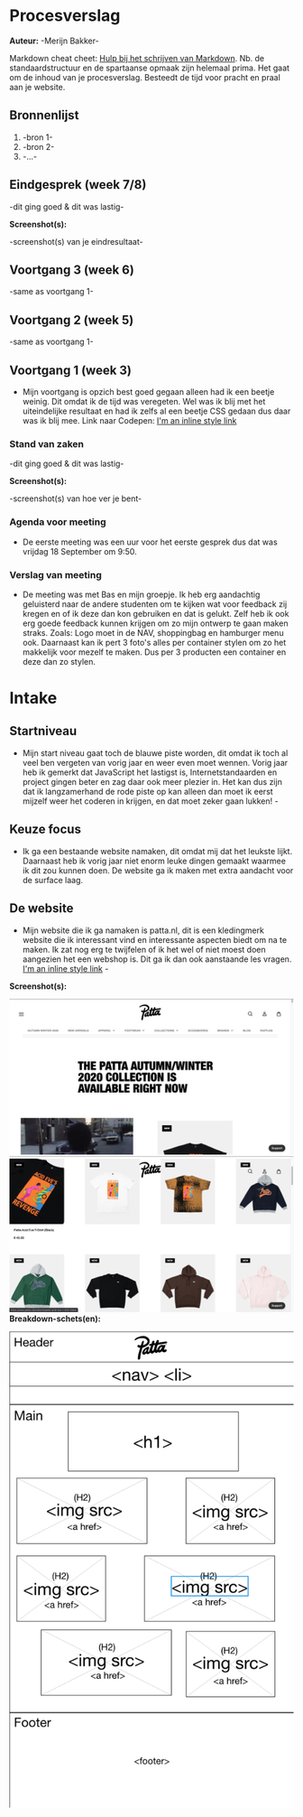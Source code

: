 # Procesverslag

**Auteur:** -Merijn Bakker-

Markdown cheat cheet: [Hulp bij het schrijven van Markdown](https://github.com/adam-p/markdown-here/wiki/Markdown-Cheatsheet). Nb. de standaardstructuur en de spartaanse opmaak zijn helemaal prima. Het gaat om de inhoud van je procesverslag. Besteedt de tijd voor pracht en praal aan je website.

## Bronnenlijst

1. -bron 1-
2. -bron 2-
3. -...-

## Eindgesprek (week 7/8)

-dit ging goed & dit was lastig-

**Screenshot(s):**

-screenshot(s) van je eindresultaat-

## Voortgang 3 (week 6)

-same as voortgang 1-

## Voortgang 2 (week 5)

-same as voortgang 1-

## Voortgang 1 (week 3)

- Mijn voortgang is opzich best goed gegaan alleen had ik een beetje weinig. Dit omdat ik de tijd was veregeten. Wel was ik blij met het uiteindelijke resultaat en had ik zelfs al een beetje CSS gedaan dus daar was ik blij mee. Link naar Codepen: [I'm an inline style link](https://codepen.io/HansMerijnPeter)

### Stand van zaken

-dit ging goed & dit was lastig-

**Screenshot(s):**

-screenshot(s) van hoe ver je bent-

### Agenda voor meeting

- De eerste meeting was een uur voor het eerste gesprek dus dat was vrijdag 18 September om 9:50.

### Verslag van meeting

- De meeting was met Bas en mijn groepje. Ik heb erg aandachtig geluisterd naar de andere studenten om te kijken wat voor feedback zij kregen en of ik deze dan kon gebruiken en dat is gelukt. Zelf heb ik ook erg goede feedback kunnen krijgen om zo mijn ontwerp te gaan maken straks. Zoals: Logo moet in de NAV, shoppingbag en hamburger menu ook. Daarnaast kan ik pert 3 foto's alles per container stylen om zo het makkelijk voor mezelf te maken. Dus per 3 producten een container en deze dan zo stylen.

# Intake

## Startniveau

- Mijn start niveau gaat toch de blauwe piste worden, dit omdat ik toch al veel ben vergeten van vorig jaar en weer even moet wennen. Vorig jaar heb ik gemerkt dat JavaScript het lastigst is, Internetstandaarden en project gingen beter en zag daar ook meer plezier in. Het kan dus zijn dat ik langzamerhand de rode piste op kan alleen dan moet ik eerst mijzelf weer het coderen in krijgen, en dat moet zeker gaan lukken! -

## Keuze focus

- Ik ga een bestaande website namaken, dit omdat mij dat het leukste lijkt. Daarnaast heb ik vorig jaar niet enorm leuke dingen gemaakt waarmee ik dit zou kunnen doen. De website ga ik maken met extra aandacht voor de surface laag.

## De website

- Mijn website die ik ga namaken is patta.nl, dit is een kledingmerk website die ik interessant vind en interessante aspecten biedt om na te maken. Ik zat nog erg te twijfelen of ik het wel of niet moest doen aangezien het een webshop is. Dit ga ik dan ook aanstaande les vragen. [I'm an inline style link](https://www.patta.nl/) -

**Screenshot(s):**

![Screenshots](images/patta_website.png)
![Screenhots](images/patta_website2.png)
**Breakdown-schets(en):**

![-Breakdownschets-](images/breakdownschets.png)
